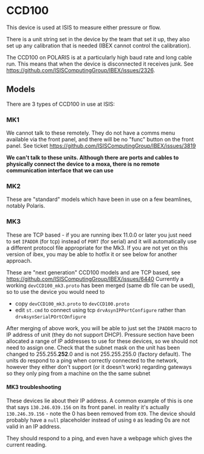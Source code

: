 # CCD100

This device is used at ISIS to measure either pressure or flow.

There is a unit string set in the device by the team that set it up, they also set up any calibration that is needed (IBEX cannot control the calibration).

The CCD100 on POLARIS is at a particularly high baud rate and long cable run. This means that when the device is disconnected it receives junk. See https://github.com/ISISComputingGroup/IBEX/issues/2326.


## Models

There are 3 types of CCD100 in use at ISIS:

### MK1

We cannot talk to these remotely. They do not have a comms menu available via the front panel, and there will be no "func" button on the front panel. See ticket https://github.com/ISISComputingGroup/IBEX/issues/3819

**We can't talk to these units. Although there are ports and cables to physically connect the device to a moxa, there is no remote communication interface that we can use**

### MK2

These are "standard" models which have been in use on a few beamlines, notably Polaris.

### MK3

These are TCP based - if you are running ibex 11.0.0 or later you just need to set `IPADDR` (for tcp) instead of `PORT` (for serial) and it will automatically use a different protocol file appropriate for the Mk3. If you are not yet on this version of ibex, you may be able to hotfix it or see below for another approach.

These are "next generation" CCD100 models and are TCP based, see https://github.com/ISISComputingGroup/IBEX/issues/6440 Currently a working `devCCD100_mk3.proto` has been merged (same db file can be used), so to use the device you would need to
* copy `devCCD100_mk3.proto` to `devCCD100.proto`
* edit `st.cmd` to connect using tcp `drvAsynIPPortConfigure`  rather than `drvAsynSerialPOrtCOnfigure`

After merging of above work, you will be able to just set the `IPADDR` macro to IP address of unit (they do not support DHCP). Pressure section have been allocated a range of IP addresses to use for these devices, so we should not need to assign one. Check that the subnet mask on the unit has been changed to 255.255.**252**.0 and is not 255.255.255.0 (factory default). The units do respond to a ping when correctly connected to the network, however they either don't support (or it doesn't work) regarding gateways so they only ping from a machine on the the same subnet 

#### MK3 troubleshooting
These devices lie about their IP address. A common example of this is one that says `130.246.039.156` on its front panel. in reality it's actually `130.246.39.156` - note the 0 has been removed from `039`. The device should probably have a `null` placeholder instead of using `0` as leading 0s are not valid in an IP address. 

They should respond to a ping, and even have a webpage which gives the current reading.
